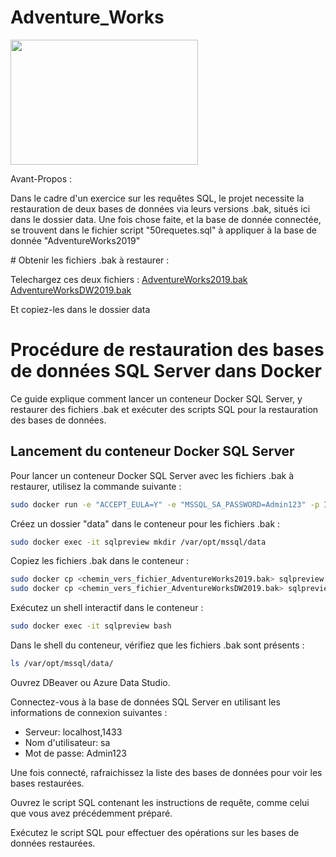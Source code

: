 # Adventure_Works

<img src="[lien_vers_le_gif.gif](https://media.giphy.com/media/vISmwpBJUNYzukTnVx/giphy.gif)" width="300" height="200">

Avant-Propos :

Dans le cadre d'un exercice sur les requêtes SQL, le projet necessite la restauration de deux bases de données via leurs versions .bak, situés ici dans le dossier data. Une fois chose faite, et la base de donnée connectée, se trouvent dans le fichier script "50requetes.sql" à appliquer à la base de donnée "AdventureWorks2019"

# Obtenir les fichiers .bak à restaurer :

Telechargez ces deux fichiers :
[AdventureWorks2019.bak](https://github.com/Microsoft/sql-server-samples/releases/download/adventureworks/AdventureWorks2019.bak)
[AdventureWorksDW2019.bak](https://github.com/Microsoft/sql-server-samples/releases/download/adventureworks/AdventureWorksDW2019.bak)

Et copiez-les dans le dossier data


# Procédure de restauration des bases de données SQL Server dans Docker

Ce guide explique comment lancer un conteneur Docker SQL Server, y restaurer des fichiers .bak et exécuter des scripts SQL pour la restauration des bases de données.

## Lancement du conteneur Docker SQL Server

Pour lancer un conteneur Docker SQL Server avec les fichiers .bak à restaurer, utilisez la commande suivante :

```bash
sudo docker run -e "ACCEPT_EULA=Y" -e "MSSQL_SA_PASSWORD=Admin123" -p 1433:1433 --name sqlpreview -v <chemin_vers_dossier_local>:/var/opt/mssql/backup -d mcr.microsoft.com/mssql/server:2022-preview-ubuntu-22.04
```

Créez un dossier "data" dans le conteneur pour les fichiers .bak :

```bash
sudo docker exec -it sqlpreview mkdir /var/opt/mssql/data
```

Copiez les fichiers .bak dans le conteneur :

```bash
sudo docker cp <chemin_vers_fichier_AdventureWorks2019.bak> sqlpreview:/var/opt/mssql/data/
sudo docker cp <chemin_vers_fichier_AdventureWorksDW2019.bak> sqlpreview:/var/opt/mssql/data/```
```

Exécutez un shell interactif dans le conteneur :

```bash
sudo docker exec -it sqlpreview bash
```

Dans le shell du conteneur, vérifiez que les fichiers .bak sont présents :

```bash
ls /var/opt/mssql/data/
```

Ouvrez DBeaver ou Azure Data Studio.

Connectez-vous à la base de données SQL Server en utilisant les informations de connexion suivantes :
   - Serveur: localhost,1433
   - Nom d'utilisateur: sa
   - Mot de passe: Admin123

Une fois connecté, rafraichissez la liste des bases de données pour voir les bases restaurées.

Ouvrez le script SQL contenant les instructions de requête, comme celui que vous avez précédemment préparé.

Exécutez le script SQL pour effectuer des opérations sur les bases de données restaurées.
